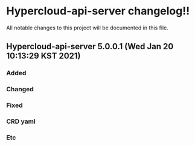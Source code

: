 # Hypercloud-api-server changelog!!
All notable changes to this project will be documented in this file.

<!-------------------- v5.0.0.1 start -------------------->

## Hypercloud-api-server 5.0.0.1 (Wed Jan 20 10:13:29 KST 2021)

### Added

### Changed

### Fixed

### CRD yaml

### Etc
